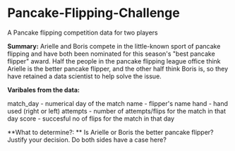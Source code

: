 # Pancake-Flipping-Challenge
A Pancake flipping competition data for two players

**Summary:**
Arielle and Boris compete in the little-known sport of pancake flipping and have both been nominated for this season's "best pancake flipper" award. Half the people in the pancake flipping league office think Arielle is the better pancake flipper, and the other half think Boris is, so they have retained a data scientist to help solve the issue.

**Varibales from the data:**

match_day - numerical day of the match
name - flipper's name
hand - hand used (right or left)
attempts - number of attempts/flips for the match in that day
score - succesful no of flips for the match in that day

**What to determine?:
**
Is Arielle or Boris the better pancake flipper? Justify your decision. Do both sides have a case here?
